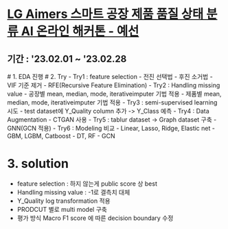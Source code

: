 # [LG Aimers 스마트 공장 제품 품질 상태 분류 AI 온라인 해커톤 - 예선](https://dacon.io/competitions/official/236055/overview/description)
## 기간 : '23.02.01 ~ '23.02.28

</hr>
# 1. EDA 진행
# 2. Try
  - Try1 : feature selection
    - 전진 선택법
    - 후진 소거법
    - VIF 기준 제거
    - RFE(Recursive Feature Elimination) 
  - Try2 : Handling missing value
    - 공장별 mean, median, mode, iterativeimputer 기법 적용
    - 제품별 mean, median, mode, iterativeimputer 기법 적용
  - Try3 : semi-supervised learning 시도
    - test dataset에 Y_Quality column 추가 -> Y_Class 예측
  - Try4 : Data Augmentation
    - CTGAN 사용
  - Try5 : tablur dataset -> Graph dataset 구축
    - GNN(GCN 적용)
  - Try6 : Modeling 비교
    - Linear, Lasso, Ridge, Elastic net
    - GBM, LGBM, Catboost
    - DT, RF
    - GCN

# 3. solution
  - feature selection : 하지 않는게 public score 상 best
  - Handling missing value : -1로 결측치 대체
  - Y_Quality log transformation 적용
  - PRODCUT 별로 multi model 구축
  - 평가 방식 Macro F1 score 에 따른 decision boundary 수정
